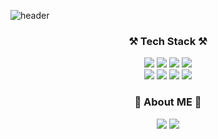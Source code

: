![header](https://capsule-render.vercel.app/api?type=waving&color=auto&height=300&section=header&text=SUJIN%20LEE&fontSize=90)

<h3 align="center"> ⚒️ Tech Stack ⚒️ </h3>

<p align="center">
<img src="https://img.shields.io/badge/Python-3766AB?style=flat-square&logo=Python&logoColor=white"/>
<img src="https://img.shields.io/badge/Javascript-F7DF1E?style=flat-square&logo=Javascript&logoColor=white"/>
<img src="https://img.shields.io/badge/HTML5-E34F26?style=flat-square&logo=HTML5&logoColor=white"/>
<img src="https://img.shields.io/badge/CSS3-1572B6?style=flat-square&logo=CSS3&logoColor=white"/>
<br>
<img src="https://img.shields.io/badge/MySQL-4479A1?style=flat-square&logo=MySQL&logoColor=white"/>
<img src="https://img.shields.io/badge/MariaDB-003545?style=flat-square&logo=MySQL&logoColor=white"/>
<img src="https://img.shields.io/badge/Git-F05032?style=flat-square&logo=Git&logoColor=white"/>
<img src="https://img.shields.io/badge/Docker-2496ED?style=flat-square&logo=Docker&logoColor=white"/>
</p>

<h3 align="center"> 🌷 About ME 🌷 </h3>
<p align="center">
<a href="https://velog.io/@sugenius77"><img src="https://img.shields.io/badge/Tech Blog-20C997?style=flat-square&logo=Velog&logoColor=white"/></a>
<a href="https://sujin0812.notion.site/Hello-my-world-a61ab6a835ee42528ec38d867d7e43f3"><img src="https://img.shields.io/badge/Portfolio-000000?style=flat-square&logo=Notion&logoColor=white"/></a>
</p>
